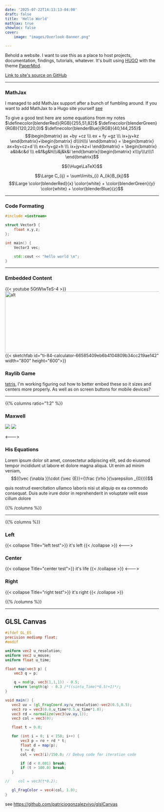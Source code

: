 ```yaml
---
date: '2025-07-22T14:13:13-04:00'
draft: false
title: 'Hello World'
mathjax: true
showtoc: false
cover:
    image: "images/Overlook-Banner.png"

---
```

Behold a website. I want to use this as a place to host projects, documentation, findings, tutorials, whatever. It's built using [HUGO](https://gohugo.io/) with the theme [PaperMod](https://github.com/adityatelange/hugo-PaperMod).

[Link to site's source on GitHub](https://github.com/Ethan-Mulwee/Hugo-Site)

---

### MathJax
I managed to add MathJax support after a bunch of fumbling around. If you want to add MathJax to a Hugo site yourself [see](https://geoffruddock.com/math-typesetting-in-hugo/) 

To give a good test here are some equations from my notes 
$\definecolor{blenderRed}{RGB}{255,51,82}$ $\definecolor{blenderGreen}{RGB}{120,220,0}$ $\definecolor{blenderBlue}{RGB}{40,144,255}$
$$\begin{bmatrix}
ax +by +cz \\\ ex + fy +gz \\\ ix+jy+kz
\end{bmatrix}+\begin{bmatrix}
d\\\h\\\i
\end{bmatrix} = \begin{bmatrix}
 ax+by+cz+d \\\ ex+fy+gz+h \\\ ix+jy+kz+l
\end{bmatrix} = \begin{bmatrix}
a&b&c&d \\\ e&f&g&h\\\i&j&k&l
\end{bmatrix}\begin{bmatrix}
x\\\y\\\z\\\1
\end{bmatrix}$$

$${\Huge\LaTeX}$$

$$\Large C_{ij} = \sum\limits_{i} A_{ik}B_{kj}$$
$$\Large \color{blenderRed}{x} \color{white} + \color{blenderGreen}{y} \color{white} + \color{blenderBlue}{z}$$

---

### Code Formating
```cpp
#include <iostream>

struct Vector3 {
    float x,y,z;
};

int main() {
    Vector3 vec;

    std::cout << "hello world \n";    
}
```
---

### Embedded Content
{{< youtube 5GtWIwTeS-4 >}}
<img src="/images/maxwell.gif" alt="alt" title="Maxwell" width="800" height="200">
{{< sketchfab id="ti-84-calculator-66585409eb6b4104809b34cc219ae142" width="800" height="600">}}


### Raylib Game
[tetris](/tetris.html), I'm working figuring out how to better embed these so it sizes and centers more properly. As well as on screen buttons for mobile devices?


---

{{% columns ratio="1:2" %}}
### Maxwell
![](/images/maxwell.gif)
![](/images/maxwell.gif)

<--->

### His Equations

Lorem ipsum dolor sit amet, consectetur adipiscing elit, sed do eiusmod tempor incididunt ut labore et dolore magna aliqua. Ut enim ad minim veniam, 
$$({\vec {\nabla }}\cdot {\vec {E}}={\frac {\rho }{\varepsilon _{0}}})$$

quis nostrud exercitation ullamco laboris nisi ut aliquip ex ea commodo consequat. Duis aute irure dolor in reprehenderit in voluptate velit esse cillum dolore

{{% /columns %}}

---
{{% columns %}}
### Left
{{< collapse Title="left test">}}
it's left
{{< /collapse >}}
<--->
### Center
{{< collapse Title="center test">}}
it's life
{{< /collapse >}}
<--->
### Right
{{< collapse Title="right test">}}
it's right
{{< /collapse >}}

{{% /columns %}}

---
## GLSL Canvas

<script type="text/javascript" src="https://rawgit.com/patriciogonzalezvivo/glslCanvas/master/dist/GlslCanvas.js"></script>

<canvas class="glslCanvas" data-fragment-url="/shader.frag" width="710" height="500"></canvas>

```glsl
#ifdef GL_ES
precision mediump float;
#endif

uniform vec2 u_resolution;
uniform vec2 u_mouse;
uniform float u_time;

float map(vec3 p) {
    vec3 q = p;

    q = mod(p, vec3(1,1,1)) - 0.5;
    return length(q) - 0.3 /*((sin(u_Time)*0.5)+1)*/;
}

void main() {
   vec2 uv = (gl_FragCoord.xy/u_resolution)-vec2(0.5,0.5);
   vec3 ro = vec3(0.0,u_time*0.5,u_time*1.0);
   vec3 rd = normalize(vec3(uv.xy,1));
   vec3 col = vec3(0);

   float t = 0.0;

   for (int i = 0; i < 150; i++) {
       vec3 p = ro + rd * t;
       float d = map(p);
       t += d;
       col = vec3(i)/150.0; // Debug code for iteration code

       if (d < 0.001) break;
       if (t > 100.0) break;
   }

//    col = vec3(t*0.2);

   gl_FragColor = vec4(col, 1.0);
}
```
see https://github.com/patriciogonzalezvivo/glslCanvas


